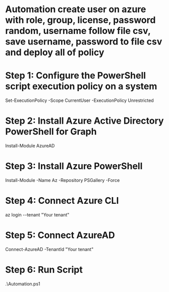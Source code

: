 # Automation create user on azure with role, group, license, password random, username follow file csv, save username, password to file csv and deploy all of policy 

# Step 1: Configure the PowerShell script execution policy on a system

Set-ExecutionPolicy -Scope CurrentUser -ExecutionPolicy Unrestricted

# Step 2: Install Azure Active Directory PowerShell for Graph

Install-Module AzureAD

# Step 3: Install Azure PowerShell

Install-Module -Name Az -Repository PSGallery -Force

# Step 4: Connect Azure CLI

az login --tenant "Your tenant"

# Step 5: Connect AzureAD

Connect-AzureAD -TenantId "Your tenant"

# Step 6: Run Script

.\Automation.ps1
